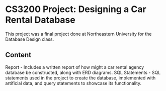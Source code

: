 # CS3200 Project: Designing a Car Rental Database 
This project was a final project done at Northeastern University for the Database Design class.

## Content
Report - Includes a written report of how might a car rental agency database be constructed, along with ERD diagrams. 
SQL Statements - SQL statements used in the project to create the database, implemented with artificial data, and query statements to showcase its functionality. 
